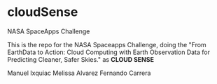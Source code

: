 # cloudSense
NASA SpaceApps Challenge


This is the repo for the NASA Spaceapps Challenge, doing the "From EarthData to Action: Cloud Computing with Earth Observation Data for Predicting Cleaner, Safer Skies." as
**CLOUD SENSE**

Manuel Ixquiac
Melissa Alvarez
Fernando Carrera
